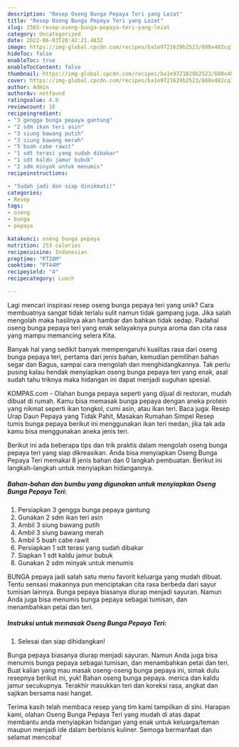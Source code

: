 ```yaml
---
description: "Resep Oseng Bunga Pepaya Teri yang Lezat"
title: "Resep Oseng Bunga Pepaya Teri yang Lezat"
slug: 2565-resep-oseng-bunga-pepaya-teri-yang-lezat
category: Uncategorized
date: 2022-06-03T20:42:21.483Z
image: https://img-global.cpcdn.com/recipes/ba1e9721629b2523/680x482cq70/oseng-bunga-pepaya-teri-foto-resep-utama.jpg
hideToc: false
enableToc: true
enableTocContent: false
thumbnail: https://img-global.cpcdn.com/recipes/ba1e9721629b2523/680x482cq70/oseng-bunga-pepaya-teri-foto-resep-utama.jpg
cover: https://img-global.cpcdn.com/recipes/ba1e9721629b2523/680x482cq70/oseng-bunga-pepaya-teri-foto-resep-utama.jpg
author: Admin
authorAv: notfound
ratingvalue: 4.8
reviewcount: 16
recipeingredient:
- "3 gengga bunga pepaya gantung"
- "2 sdm ikan teri asin"
- "3 siung bawang putih"
- "3 siung bawang merah"
- "5 buah cabe rawit"
- "1 sdt terasi yang sudah dibakar"
- "1 sdt kaldu jamur bubuk"
- "2 sdm minyak untuk menumis"
recipeinstructions:

- "Sudah jadi dan siap dinikmati!"
categories:
- Resep
tags:
- oseng
- bunga
- pepaya

katakunci: oseng bunga pepaya 
nutrition: 253 calories
recipecuisine: Indonesian
preptime: "PT28M"
cooktime: "PT44M"
recipeyield: "4"
recipecategory: Lunch

---
```





Lagi mencari inspirasi resep oseng bunga pepaya teri yang unik? Cara membuatnya sangat tidak terlalu sulit namun tidak gampang juga. Jika salah mengolah maka hasilnya akan hambar dan bahkan tidak sedap. Padahal oseng bunga pepaya teri yang enak selayaknya punya aroma dan cita rasa yang mampu memancing selera Kita.





Banyak hal yang sedikit banyak mempengaruhi kualitas rasa dari oseng bunga pepaya teri, pertama dari jenis bahan, kemudian pemilihan bahan segar dan Bagus, sampai cara mengolah dan menghidangkannya. Tak perlu pusing kalau hendak menyiapkan oseng bunga pepaya teri yang enak,      asal sudah tahu triknya maka hidangan ini dapat menjadi suguhan spesial.














KOMPAS.com - Olahan bunga pepaya seperti yang dijual di restoran, mudah dibuat di rumah. Kamu bisa memasak bunga pepaya dengan aneka protein yang nikmat seperti ikan tongkol, cumi asin, atau ikan teri. Baca juga: Resep Urap Daun Pepaya yang Tidak Pahit, Masakan Rumahan Simpel Resep tumis bunga pepaya berikut ini menggunakan ikan teri medan, jika tak ada kamu bisa menggunakan aneka jenis teri.






Berikut ini ada beberapa tips dan trik praktis dalam mengolah oseng bunga pepaya teri yang siap dikreasikan. Anda bisa menyiapkan Oseng Bunga Pepaya Teri memakai 8 jenis bahan dan 0 langkah pembuatan. Berikut ini langkah-langkah untuk menyiapkan hidangannya.

<!--inarticleads1-->

##### Bahan-bahan dan bumbu yang digunakan untuk menyiapkan Oseng Bunga Pepaya Teri:

1. Persiapkan 3 gengga bunga pepaya gantung
1. Gunakan 2 sdm ikan teri asin
1. Ambil 3 siung bawang putih
1. Ambil 3 siung bawang merah
1. Ambil 5 buah cabe rawit
1. Persiapkan 1 sdt terasi yang sudah dibakar
1. Siapkan 1 sdt kaldu jamur bubuk
1. Gunakan 2 sdm minyak untuk menumis


BUNGA pepaya jadi salah satu menu favorit keluarga yang mudah dibuat. Tentu sensasi makannya pun menciptakan cita rasa berbeda dari sayur tumisan lainnya. Bunga pepaya biasanya diurap menjadi sayuran. Namun Anda juga bisa menumis bunga pepaya sebagai tumisan, dan menambahkan petai dan teri. 

<!--inarticleads2-->

##### Instruksi untuk memasak Oseng Bunga Pepaya Teri:


1. Selesai dan siap dihidangkan!

Bunga pepaya biasanya diurap menjadi sayuran. Namun Anda juga bisa menumis bunga pepaya sebagai tumisan, dan menambahkan petai dan teri. Buat kalian yang mau masak oseng-oseng bunga pepaya ini, simak dulu resepnya berikut ini, yuk! Bahan oseng bunga pepaya. merica dan kaldu jamur secukupnya. Terakhir masukkan teri dan koreksi rasa, angkat dan sajikan bersama nasi hangat. 

Terima kasih telah membaca resep yang tim kami tampilkan di sini. Harapan kami, olahan Oseng Bunga Pepaya Teri yang mudah di atas dapat membantu anda menyiapkan hidangan yang enak untuk keluarga/teman maupun menjadi ide dalam berbisnis kuliner. Semoga bermanfaat dan selamat mencoba!
